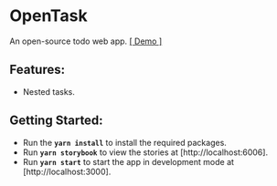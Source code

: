 # OpenTask
An open-source todo web app. <a href=".">[ Demo ]</a>

## Features:
- Nested tasks.

## Getting Started:
- Run the **`yarn install`** to install the required packages.
- Run **`yarn storybook`** to view the stories at [http://localhost:6006].
- Run **`yarn start`** to start the app in development mode at [http://localhost:3000].